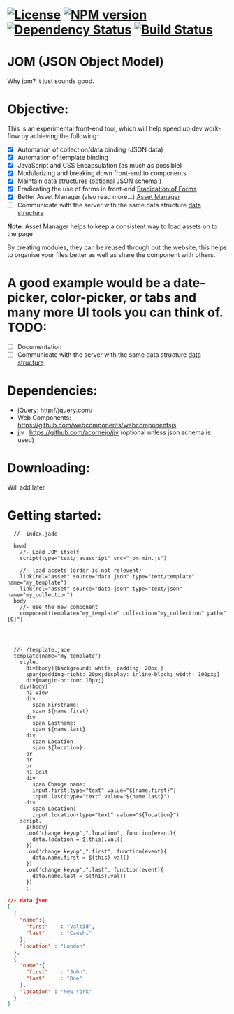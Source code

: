 [![License][LicenseIMGURL]][LicenseURL] [![NPM version][NPMIMGURL]][NPMURL] [![Dependency Status](https://gemnasium.com/valtido/jom.svg)](https://gemnasium.com/valtido/jom) [![Build Status](https://travis-ci.org/valtido/jom.svg?branch=master)](https://travis-ci.org/valtido/jom)
==
[NPMIMGURL]:                https://img.shields.io/npm/v/minify.svg?style=flat
[NPMURL]:                   //npmjs.org/package/minify
[LicenseIMGURL]:            https://img.shields.io/badge/license-MIT-317BF9.svg?style=flat
[LicenseURL]:               https://tldrlegal.com/license/mit-license "MIT License"
[Eradication of Forms]:     http://wp.me/p2HjHX-5x "Eradication of Forms"
[Asset Manager]:            http://wp.me/p2HjHX-5J "Asset Manager"
[data structure]:           http://wp.me/p2HjHX-5J "Data Structure"

JOM (JSON Object Model)
==
Why jom? it just sounds good.

Objective:
==
This is an experimental front-end tool, which will help speed up dev work-flow by
achieving the following:

- [x] Automation of collection/data binding (JSON data)
- [x] Automation of template binding
- [x] JavaScript and CSS Encapsulation (as much as possible)
- [x] Modularizing and breaking down front-end to components
- [x] Maintain data structures (optional JSON schema )
- [x] Eradicating the use of forms in front-end [Eradication of Forms]
- [x] Better Asset Manager (also read more...) [Asset Manager]
- [ ] Communicate with the server with the same data structure [data structure]

**Note**: Asset Manager helps to keep a consistent way to load assets on to the page

By creating modules, they can be reused through out the website, this helps
to organise your files better as well as share the component with others.

A good example would be a date-picker, color-picker, or tabs and many more UI
tools you can think of.
TODO:
==
- [ ] Documentation
- [ ] Communicate with the server with the same data structure [data structure]

Dependencies:
==
- jQuery: http://jquery.com/
- Web Components: https://github.com/webcomponents/webcomponentsjs
- jjv : https://github.com/acornejo/jjv (optional unless json schema is used)

Downloading:
==
Will add later

Getting started:
==

```jade
  //- index.jade

  head
    //- Load JOM itself
    script(type="text/javascript" src="jom.min.js")

    //- load assets (order is not relevent)
    link(rel="asset" source="data.json" type="text/template" name="my_template")
    link(rel="asset" source="data.json" type="text/json" name="my_collection")
  body
    //- use the new component
    component(template="my_template" collection="my_collection" path="[0]")




  //- /template.jade
  template(name="my_template")
    style.
      div[body]{background: white; padding: 20px;}
      span{padding-right: 20px;display: inline-block; width: 100px;}
      div{margin-bottom: 10px;}
    div(body)
      h1 View
      div
        span Firstname:
        span ${name.first}
      div
        span Lastname:
        span ${name.last}
      div
        span Location
        span ${location}
      br
      hr
      br
      h1 Edit
      div
        span Change name:
        input.first(type="text" value="${name.first}")
        input.last(type="text" value="${name.last}")
      div
        span Location:
        input.location(type="text" value="${location}")
    script.
      $(body)
      .on('change keyup',".location", function(event){
        data.location = $(this).val()
      })
      .on('change keyup',".first", function(event){
        data.name.first = $(this).val()
      })
      .on('change keyup',".last", function(event){
        data.name.last = $(this).val()
      })
      ;

```

```json
//- data.json
[
  {
    "name":{
      "first"    : "Valtid",
      "last"     : "Caushi"
    },
    "location" : "London"
  },
  {
    "name":{
      "first"    : "John",
      "last"     : "Doe"
    },
    "location" : "New York"
  }
]
```
